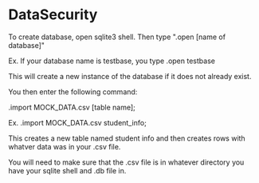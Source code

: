 # DataSecurity

To create database, open sqlite3 shell.
Then type ".open [name of database]"

Ex. If your database name is testbase, you type .open testbase

This will create a new instance of the database if it does not already exist.

You then enter the following command:

.import MOCK_DATA.csv [table name];

Ex.
.import MOCK_DATA.csv student_info;

This creates a new table named student info and then creates rows with whatver data was in your .csv file.

You will need to make sure that the .csv file is in whatever directory you have your sqlite shell and .db file in.
